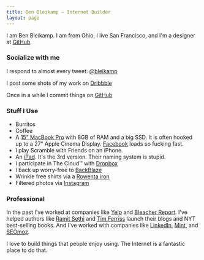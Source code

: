 ```yaml
---
title: Ben Bleikamp — Internet Builder
layout: page
---
```


I am Ben Bleikamp. I am from Ohio, I live San Francisco, and I'm a designer at
[GitHub](http://github.com).

### Socialize with me

I respond to almost every tweet: [@bleikamp](http://twitter.com/bleikamp)

I post some shots of my work on [Dribbble](http://dribbbble.com/bleikamp)

Once in a while I commit things on [GitHub](http://github.com/bleikamp)

### Stuff I Use

* Burritos
* Coffee
* A [15" MacBook Pro](http://apple.com) with 8GB of RAM and a big SSD. It is often hooked up
to a 27" Apple Cinema Display. [Facebook](http://facebook.com) loads so fucking fast.
* I play Scramble with Friends on an iPhone.
* An [iPad](http://apple.com/ipad). It's the 3rd version. Their naming system is stupid.
* I participate in The Cloud™ with [Dropbox](http://dropbox.com)
* I back up worry-free to [BackBlaze](http://backblaze.com)
* Wrinkle free shirts via a [Rowenta iron](http://www.amazon.com/Rowenta-DW8080-400-Hole-Stainless-Soleplate/dp/B00305H9U6/ref=sr_1_1?ie=UTF8&qid=1336728600&sr=8-1)
* Filtered photos via [Instagram](http://instagram.com)

### Professional

In the past I've worked at companies like [Yelp](http://yelp.com) and
[Bleacher Report](http://bleacherreport.com). I've helped authors like
[Ramit Sethi](http://iwillteachyoutoberich.com) and
[Tim Ferriss](http://fourhourworkweek.com) launch their blogs and NYT best-selling
books. And I've worked with companies like [LinkedIn](http://linkedin.com),
[Mint](http://mint.com), and [SEOmoz](http://seomoz.com).

I love to build things that people enjoy using. The Internet is a fantastic
place to do that.

